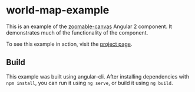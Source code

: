 # world-map-example

This is an example of the [zoomable-canvas](https://www.npmjs.com/package/@durwella/zoomable-canvas) Angular 2 component.  It demonstrates much of the functionality of the component.

To see this example in action, visit the [project page](https://durwella.github.io/zoomable-canvas/).

## Build

This example was built using angular-cli.  After installing dependencies with `npm install`, you can run it using `ng serve`, or build it using `ng build`.